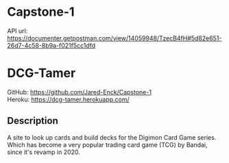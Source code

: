 # Capstone-1  
API url: https://documenter.getpostman.com/view/14059948/TzecB4fH#5d82e651-26d7-4c58-8b9a-f021f5cc1dfd

# DCG-Tamer  
GitHub: https://github.com/Jared-Enck/Capstone-1  
Heroku: https://dcg-tamer.herokuapp.com/  

## Description  
A site to look up cards and build decks for the Digimon Card Game series. Which has become a very popular trading card game (TCG) by Bandai, since it's revamp in 2020.